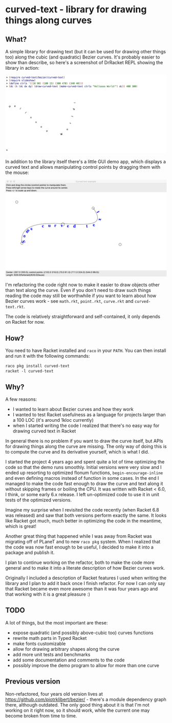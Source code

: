 # curved-text - library for drawing things along curves

## What?

A simple library for drawing text (but it can be used for drawing other things
too) along the cubic (and quadratic) Bezier curves. It's probably easier to show
than describe, so here's a screenshot of DrRacket REPL showing the library in
action:

![](https://github.com/piotrklibert/curved-text/raw/master/priv/demo-inline-screenshot.png)

In addition to the library itself there's a little GUI demo app, which displays
a curved text and allows manipulating control points by dragging them with the
mouse:

![](https://github.com/piotrklibert/curved-text/raw/master/priv/demo-screenshot.png)

I'm refactoring the code right now to make it easier to draw objects other than
text along the curve. Even if you don't need to draw such things reading the
code may still be worthwhile if you want to learn about how Bezier curves work -
see `math.rkt`, `point.rkt`, `curve.rkt` and `curved-text.rkt`.

The code is relatively straightforward and self-contained, it only depends on
Racket for now.

## How?

You need to have Racket installed and `raco` in your `PATH`. You can then
install and run it with the following commands:

    raco pkg install curved-text
    racket -l curved-text

## Why?

A few reasons:

* I wanted to learn about Bezier curves and how they work
* I wanted to test Racket usefulness as a language for projects larger than a
  100 LOC (it's around 1kloc currently)
* when I started writing the code I realized that there's no easy way for
  drawing curved text in Racket

In general there is no problem if you want to draw the curve itself, but APIs
for drawing things along the curve are missing. The only way of doing this is to
compute the curve and its derivative yourself, which is what I did.

I started the project 4 years ago and spent quite a lot of time optimizing the
code so that the demo runs smoothly. Initial versions were very slow and I ended
up resorting to optimized flonum functions, `begin-encourage-inline` and even
defining macros instead of function in some cases. In the end I managed to make
the code fast enough to draw the curve and text along it without skipping frames
or boiling the CPU. It was written with Racket < 6.0, I think, or some early 6.x
release. I left un-optimized code to use it in unit tests of the optimized
versions.

Imagine my surprise when I revisited the code recently (when Racket 6.8 was
released) and saw that both versions perform exactly the same. It looks like
Racket got much, much better in optimizing the code in the meantime, which is
great!

Another great thing that happened while I was away from Racket was migrating off
of PLaneT and to new `raco pkg` system. When I realized that the code was now
fast enough to be useful, I decided to make it into a package and publish it.

I plan to continue working on the refactor, both to make the code more general
and to make it into a literate description of how Bezier curves work.

Originally I included a description of Racket features I used when writing the
library and I plan to add it back once I finish refactor. For now I can only say
that Racket became even more awesome than it was four years ago and that working
with it is a great pleasure :)

## TODO

A lot of things, but the most important are these:

* expose quadratic (and possibly above-cubic too) curves functions
* rewrite math parts in Typed Racket
* make fonts customizable
* allow for drawing arbitrary shapes along the curve
* add more unit tests and benchmarks
* add some documentation and comments to the code
* possibly improve the demo program to allow for more than one curve

## Previous version

Non-refactored, four years old version lives at
https://github.com/piotrklibert/bezier/ - there's a module dependency graph
there, although outdated. The only good thing about it is that I'm not working
on it right now, so it should work, while the current one may become broken from
time to time.

